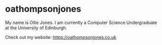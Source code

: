 # oathompsonjones

My name is Ollie Jones. I am currently a Computer Science Undergraduate at the University of Edinburgh.

Check out my website: https://oathompsonjones.co.uk